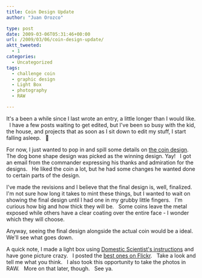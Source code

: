 ```yaml
---
title: Coin Design Update
author: "Juan Orozco" 

type: post
date: 2009-03-06T05:31:46+00:00
url: /2009/03/06/coin-design-update/
aktt_tweeted:
  - 1
categories:
  - Uncategorized
tags:
  - challenge coin
  - graphic design
  - Light Box
  - photography
  - RAW

---
```

It's a been a while since I last wrote an entry, a little longer than I would like.   I have a few posts waiting to get edited, but I've been so busy with the kid, the house, and projects that as soon as I sit down to edit my stuff, I start falling asleep.   🙂

For now, I just wanted to pop in and spill some details on [the coin design][1].   The dog bone shape design was picked as the winning design. Yay!   I got an email from the commander expressing his thanks and admiration for the designs.   He liked the coin a lot, but he had some changes he wanted done to certain parts of the design.

I've made the revisions and I believe that the final design is, well, finalized.   I'm not sure how long it takes to mint these things, but I wanted to wait on showing the final design until I had one in my grubby little fingers.   I'm curious how big and how thick they will be.   Some coins leave the metal exposed while others have a clear coating over the entire face - I wonder which they will choose.

Anyway, seeing the final design alongside the actual coin would be a ideal.   We'll see what goes down.

A quick note, I made a light box using <a href="http://www.thedomesticscientist.com/2008/07/15/quick-and-dirty-lightbox-tutorial/" target="_blank" rel="noopener noreferrer">Domestic Scientist's instructions</a> and have gone picture crazy.   I posted the <a href="http://www.flickr.com/photos/theguamaso/" target="_blank" rel="noopener noreferrer">best ones on Flickr</a>.   Take a look and tell me what you think.   I also took this opportunity to take the photos in RAW.   More on that later, though.   See ya.

 [1]: http://guamaso.com/2009/02/16/challenge-coin-design-contest
